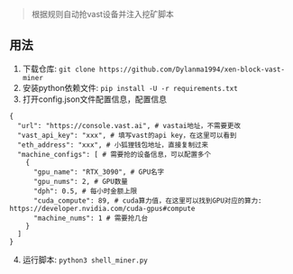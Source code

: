> 根据规则自动抢vast设备并注入挖矿脚本

## 用法

1. 下载仓库: `git clone https://github.com/Dylanma1994/xen-block-vast-miner`
2. 安装python依赖文件: `pip install -U -r requirements.txt`
3. 打开config.json文件配置信息，配置信息
```
{
  "url": "https://console.vast.ai", # vastai地址，不需要更改
  "vast_api_key": "xxx", # 填写vast的api key，在这里可以看到
  "eth_address": "xxx", # 小狐狸钱包地址，直接复制过来
  "machine_configs": [ # 需要抢的设备信息，可以配置多个
    {
      "gpu_name": "RTX_3090", # GPU名字
      "gpu_nums": 2, # GPU数量
      "dph": 0.5, # 每小时金额上限
      "cuda_compute": 89, # cuda算力值，在这里可以找到GPU对应的算力: https://developer.nvidia.com/cuda-gpus#compute
      "machine_nums": 1 # 需要抢几台
    }
  ]
}
```
4. 运行脚本: `python3 shell_miner.py`

